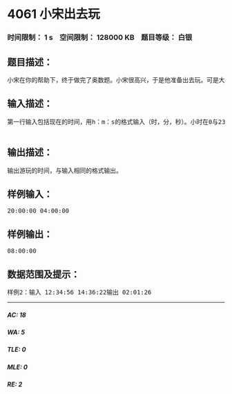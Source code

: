 # 4061 小宋出去玩   
### 时间限制： 1 s&nbsp;&nbsp;&nbsp;&nbsp;空间限制： 128000 KB&nbsp;&nbsp;&nbsp;&nbsp;题目等级： 白银  
## 题目描述：  

<pre>
小宋在你的帮助下，终于做完了奥数题。小宋很高兴，于是他准备出去玩。可是大宋给小宋规定了回来的时间，而小宋自己心中又有游玩时间的规划，所以他想要知道他能玩多长时间。小宋知道回来的确切时间，可他并不喜欢计算，而且他的好基友小沈正在楼上玩他的电脑而不能帮助他。于是小宋就来向你求助，请你请写出一个程序计算小宋能玩多长时间。小宋游玩的时间最少1秒最多24小时。
</pre>
  
  
## 输入描述：  

<pre>
第一行输入包括现在的时间，用h：m：s的格式输入（时，分，秒）。小时在0与23之间，分和秒在0到59之间。第二行表示回来的时间，用与第一行相同的格式。  

</pre>
  
  
## 输出描述：  

<pre>
输出游玩的时间，与输入相同的格式输出。
</pre>
  
  
## 样例输入：  

<pre>
20:00:00 04:00:00
</pre>
  
  
## 样例输出：  

<pre>
08:00:00
</pre>
  
  
## 数据范围及提示：  

<pre>
样例2：输入 12:34:56 14:36:22输出 02:01:26
</pre>
  
  
***  

##### AC: 18  
##### WA: 5  
##### TLE: 0  
##### MLE: 0  
##### RE: 2  
